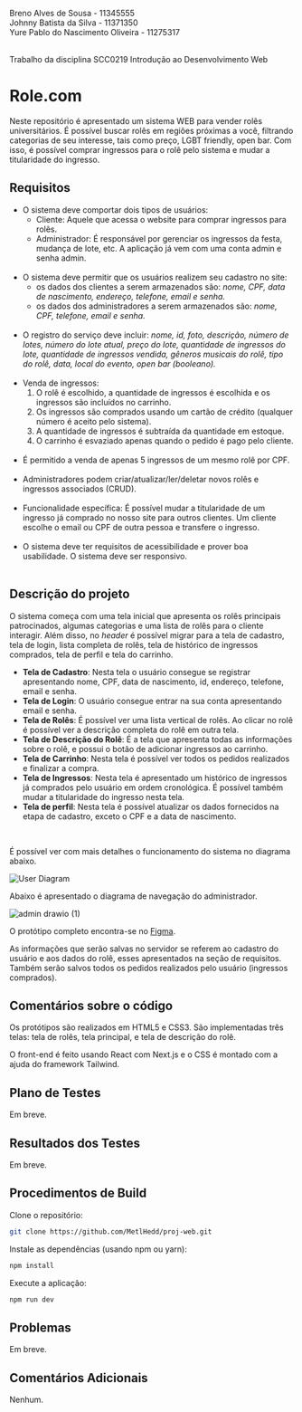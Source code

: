 Breno Alves de Sousa - 11345555 <br>
Johnny Batista da Silva - 11371350 <br>
Yure Pablo do Nascimento Oliveira - 11275317 <br> <br>

Trabalho da disciplina SCC0219 Introdução ao Desenvolvimento Web


# Role.com

<p> Neste repositório é apresentado um sistema WEB para vender rolês universitários. É possível buscar rolês em regiões próximas a você, 
  filtrando categorias de seu interesse, tais como preço, LGBT friendly, open bar. Com isso, é possível comprar ingressos para o rolê pelo sistema 
  e mudar a titularidade do ingresso. </p>

## Requisitos
<p> <ul>
  <li> O sistema deve comportar dois tipos de usuários:
      <ul>
        <li> Cliente: Aquele que acessa o website para comprar ingressos para rolês.</li>
        <li> Administrador: É responsável por gerenciar os ingressos da festa, mudança de lote, etc. A aplicação já vem com uma conta admin e senha admin.</li>
      </ul>
  </li> <br>
 
  <li> O sistema deve permitir que os usuários realizem seu cadastro no site: 
    <ul>
      <li> os dados dos clientes a serem armazenados são: <i> nome, CPF, data de nascimento, endereço, telefone, email e senha.</i> </li>
      <li> os dados dos administradores a serem armazenados são: <i> nome, CPF, telefone, email e senha.</i> </li>
    </ul>
  </li> <br>
  
  <li> O registro do serviço deve incluir: <i> nome, id, foto, descrição, número de lotes, número do lote atual, preço do lote, quantidade de ingressos do lote, quantidade de ingressos vendida, gêneros musicais do rolê, tipo do rolê, data, local do evento, open bar (booleano). </i> </li> <br>
 
  <li> Venda de ingressos: 
    <ol>
      <li> O rolê é escolhido, a quantidade de ingressos é escolhida e os ingressos são incluídos no carrinho. </li>
      <li> Os ingressos são comprados usando um cartão de crédito (qualquer número é aceito pelo sistema). </li>
      <li> A quantidade de ingressos é subtraída da quantidade em estoque. </li>
      <li> O carrinho é esvaziado apenas quando o pedido é pago pelo cliente.</li>
    </ol> <br>
  </li>
  
  <li>É permitido a venda de apenas 5 ingressos de um mesmo rolê por CPF.</li><br>
  
  <li>Administradores podem criar/atualizar/ler/deletar novos rolês e ingressos associados (CRUD).</li><br>
  
  <li>Funcionalidade específica: 
    É possível mudar a titularidade de um ingresso já comprado no nosso site para outros clientes. 
    Um cliente escolhe o email ou CPF de outra pessoa e transfere o ingresso.</li><br>
  
  <li>O sistema deve ter requisitos de acessibilidade e prover boa usabilidade. O sistema deve ser responsivo.</li><br>
</ul>
</p>

## Descrição do projeto

<p> O sistema começa com uma tela inicial que apresenta os rolês principais patrocinados, 
  algumas categorias e uma lista de rolês para o cliente interagir. Além disso, no <i>header</i> 
  é possível migrar para a tela de cadastro, tela de login, lista completa de rolês, 
  tela de histórico de ingressos comprados, tela de perfil e tela do carrinho.</p>

<ul>
  <li><b>Tela de Cadastro</b>: Nesta tela o usuário consegue se registrar apresentando nome, CPF, data de nascimento, id, endereço, telefone, email e senha.</li>
  <li><b>Tela de Login</b>: O usuário consegue entrar na sua conta apresentando email e senha.</li>
  <li><b>Tela de Rolês</b>: É possível ver uma lista vertical de rolês. 
    Ao clicar no rolê é possível ver a descrição completa do rolê em outra tela.</li>
  <li><b>Tela de Descrição do Rolê</b>: É a tela que apresenta todas as informações sobre o rolê, e possui o botão de adicionar ingressos ao carrinho.</li>
  <li><b>Tela de Carrinho</b>: Nesta tela é possível ver todos os pedidos realizados e finalizar a compra.</li>
  <li><b>Tela de Ingressos</b>: Nesta tela é apresentado um histórico de ingressos já comprados pelo usuário em ordem cronológica. 
    É possível também mudar a titularidade do ingresso nesta tela.</li>
  <li><b>Tela de perfil</b>: Nesta tela é possível atualizar os dados fornecidos na etapa de cadastro, exceto o CPF e a data de nascimento.</li>
</ul> <br>

<p> É possível ver com mais detalhes o funcionamento do sistema no diagrama abaixo. </p>

![User Diagram](https://user-images.githubusercontent.com/48031838/165000645-f153655b-f072-4489-808c-1010eee2d470.png)

<p> Abaixo é apresentado o diagrama de navegação do administrador. </p>

![admin drawio (1)](https://user-images.githubusercontent.com/48031838/174663662-b54a13a1-7e46-404c-9fcf-ef767213c790.png)

<p> O protótipo completo encontra-se no <a href = "https://www.figma.com/file/1atp6XQcNMWrqXp3FoA6Nc/Store?node-id=0%3A1"> Figma</a>. </p>

<p> As informações que serão salvas no servidor se referem ao cadastro do usuário e aos dados do rolê, esses apresentados na seção de requisitos. 
  Também serão salvos todos os pedidos realizados pelo usuário (ingressos comprados). </p>

## Comentários sobre o código

<p>Os protótipos são realizados em HTML5 e CSS3. São implementadas três telas: tela de rolês, tela principal, e tela de descrição do rolê.</p>
<p>O front-end é feito usando React com Next.js e o CSS é montado com a ajuda do framework Tailwind. </p>

## Plano de Testes

<p>Em breve.</p>

## Resultados dos Testes

<p>Em breve.</p>

## Procedimentos de Build

<p> Clone o repositório: </p>

```bash
git clone https://github.com/MetlHedd/proj-web.git
```

<p> Instale as dependências (usando npm ou yarn): </p>

```bash
npm install
```

<p> Execute a aplicação: </p>

```bash
npm run dev
```

## Problemas

<p>Em breve.</p>

## Comentários Adicionais

<p> Nenhum. </p>
